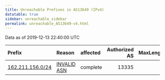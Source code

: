 ```yaml
---
title: Unreachable Prefixes in AS13649 (IPv4)
datatable: true
sidebar: unreachable_sidebar
permalink: unreachable_AS13649-v4.html
---
```


Data as of 2019-12-13 22:40:00 UTC


<div class="datatable-begin"></div>

| Prefix                                                     | Reason                                                                                                  | affected   |   Authorized AS |   MaxLength | Anchor                           |   unreachable /24s |
|:-----------------------------------------------------------|:--------------------------------------------------------------------------------------------------------|:-----------|----------------:|------------:|:---------------------------------|-------------------:|
| [162.211.156.0/24](https://stat.ripe.net/162.211.156.0/24) | [INVALID ASN](https://rpki-validator.ripe.net/announcement-preview?asn=AS13649&prefix=162.211.156.0/24) | complete   |           13335 |           0 | [ARIN](unreachable_ARIN-v4.html) |                  1 |

<div class="datatable-end"></div>